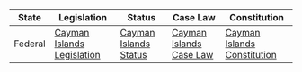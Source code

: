 | State          | Legislation                                         | Status                                             | Case Law                                            | Constitution                                         |
|----------------|-----------------------------------------------------|-----------------------------------------------------|-----------------------------------------------------|------------------------------------------------------|
| Federal        | [Cayman Islands Legislation](http://www.gov.ky/)   | [Cayman Islands Status](http://www.gov.ky/)        | [Cayman Islands Case Law](http://www.gov.ky/)       | [Cayman Islands Constitution](http://www.gov.ky/)  |